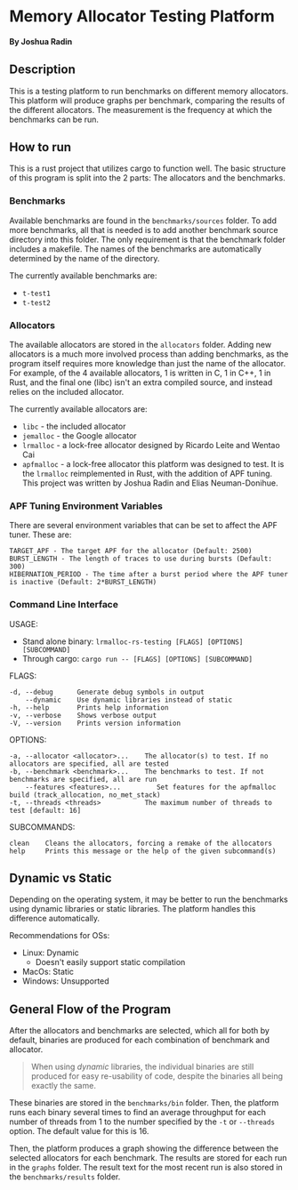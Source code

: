# Memory Allocator Testing Platform
#### By Joshua Radin

## Description
This is a testing platform to run benchmarks on different memory allocators.
This platform will produce graphs per benchmark, comparing the results of the different
allocators. The measurement is the frequency at which the benchmarks can be
run.

## How to run
This is a rust project that utilizes cargo to function well. The basic
structure of this program is split into the 2 parts: The allocators and
the benchmarks.

### Benchmarks
Available benchmarks are found in the `benchmarks/sources` folder. To
add more benchmarks, all that is needed is to add another benchmark source
directory into this folder. The only requirement is that the benchmark folder
includes a makefile. The names of the benchmarks are automatically determined
by the name of the directory.

The currently available benchmarks are:

- `t-test1`
- `t-test2`

### Allocators
The available allocators are stored in the `allocators` folder. Adding new
allocators is a much more involved process than adding benchmarks, as
the program itself requires more knowledge than just the name of the allocator.
For example, of the 4 available allocators, 1 is written in C, 1 in C++, 1 in Rust,
and the final one (libc) isn't an extra compiled source, and instead relies on
the included allocator.

The currently available allocators are:
- `libc` - the included allocator
- `jemalloc` - the Google allocator
- `lrmalloc` - a lock-free allocator designed by Ricardo Leite and Wentao Cai
- `apfmalloc` - a lock-free allocator this platform was designed to test. It is the 
`lrmalloc` reimplemented in Rust, with the addition of APF tuning. This project was
written by Joshua Radin and Elias Neuman-Donihue.


### APF Tuning Environment Variables

There are several environment variables that can be set to affect the APF tuner. These are:

    TARGET_APF - The target APF for the allocator (Default: 2500)
    BURST_LENGTH - The length of traces to use during bursts (Default: 300)
    HIBERNATION_PERIOD - The time after a burst period where the APF tuner is inactive (Default: 2*BURST_LENGTH)


### Command Line Interface

USAGE:
    
- Stand alone binary: `lrmalloc-rs-testing [FLAGS] [OPTIONS] [SUBCOMMAND]`
- Through cargo: `cargo run -- [FLAGS] [OPTIONS] [SUBCOMMAND]`

FLAGS:
    
    -d, --debug      Generate debug symbols in output
        --dynamic    Use dynamic libraries instead of static
    -h, --help       Prints help information
    -v, --verbose    Shows verbose output
    -V, --version    Prints version information

OPTIONS:
    
    -a, --allocator <allocator>...    The allocator(s) to test. If no allocators are specified, all are tested
    -b, --benchmark <benchmark>...    The benchmarks to test. If not benchmarks are specified, all are run
        --features <features>...         Set features for the apfmalloc build (track_allocation, no_met_stack)
    -t, --threads <threads>           The maximum number of threads to test [default: 16]

SUBCOMMANDS:
    
    clean    Cleans the allocators, forcing a remake of the allocators
    help     Prints this message or the help of the given subcommand(s)


## Dynamic vs Static

Depending on the operating system, it may be better to run the benchmarks
using dynamic libraries or static libraries. The platform handles this difference
automatically.

Recommendations for OSs:
- Linux: Dynamic
    - Doesn't easily support static compilation
- MacOs: Static
- Windows: Unsupported

## General Flow of the Program

After the allocators and benchmarks are selected, which all for both by default,
binaries are produced for each combination of benchmark and allocator.

> When using *dynamic* libraries, the individual binaries are still produced for easy
> re-usability of code, despite the binaries all being exactly the same.

These binaries are stored in the `benchmarks/bin` folder. Then, the platform runs
each binary several times to find an average throughput for each number of threads from
1 to the number specified by the `-t` or `--threads` option. The default value for this
is 16.

Then, the platform produces a graph showing the difference between the selected allocators
for each benchmark. The results are stored for each run in the `graphs` folder. The result text
for the most recent run is also stored in the `benchmarks/results` folder.
